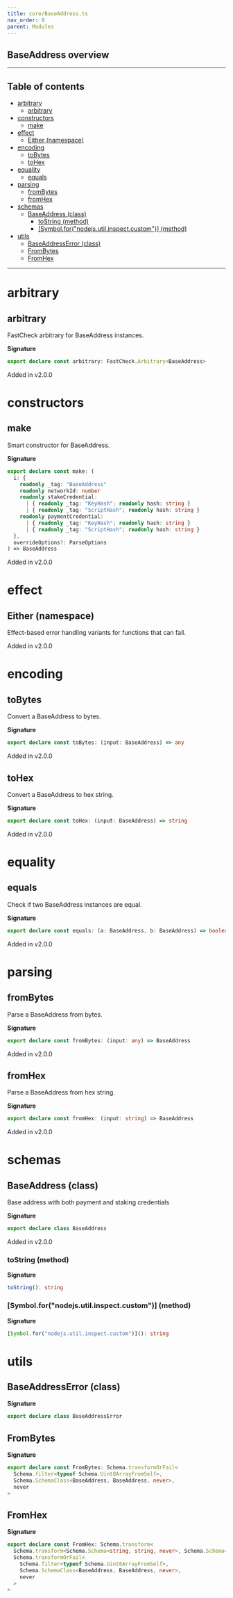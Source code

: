 ```yaml
---
title: core/BaseAddress.ts
nav_order: 9
parent: Modules
---
```


## BaseAddress overview

---

<h2 class="text-delta">Table of contents</h2>

- [arbitrary](#arbitrary)
  - [arbitrary](#arbitrary-1)
- [constructors](#constructors)
  - [make](#make)
- [effect](#effect)
  - [Either (namespace)](#either-namespace)
- [encoding](#encoding)
  - [toBytes](#tobytes)
  - [toHex](#tohex)
- [equality](#equality)
  - [equals](#equals)
- [parsing](#parsing)
  - [fromBytes](#frombytes)
  - [fromHex](#fromhex)
- [schemas](#schemas)
  - [BaseAddress (class)](#baseaddress-class)
    - [toString (method)](#tostring-method)
    - [[Symbol.for("nodejs.util.inspect.custom")] (method)](#symbolfornodejsutilinspectcustom-method)
- [utils](#utils)
  - [BaseAddressError (class)](#baseaddresserror-class)
  - [FromBytes](#frombytes-1)
  - [FromHex](#fromhex-1)

---

# arbitrary

## arbitrary

FastCheck arbitrary for BaseAddress instances.

**Signature**

```ts
export declare const arbitrary: FastCheck.Arbitrary<BaseAddress>
```

Added in v2.0.0

# constructors

## make

Smart constructor for BaseAddress.

**Signature**

```ts
export declare const make: (
  i: {
    readonly _tag: "BaseAddress"
    readonly networkId: number
    readonly stakeCredential:
      | { readonly _tag: "KeyHash"; readonly hash: string }
      | { readonly _tag: "ScriptHash"; readonly hash: string }
    readonly paymentCredential:
      | { readonly _tag: "KeyHash"; readonly hash: string }
      | { readonly _tag: "ScriptHash"; readonly hash: string }
  },
  overrideOptions?: ParseOptions
) => BaseAddress
```

Added in v2.0.0

# effect

## Either (namespace)

Effect-based error handling variants for functions that can fail.

Added in v2.0.0

# encoding

## toBytes

Convert a BaseAddress to bytes.

**Signature**

```ts
export declare const toBytes: (input: BaseAddress) => any
```

Added in v2.0.0

## toHex

Convert a BaseAddress to hex string.

**Signature**

```ts
export declare const toHex: (input: BaseAddress) => string
```

Added in v2.0.0

# equality

## equals

Check if two BaseAddress instances are equal.

**Signature**

```ts
export declare const equals: (a: BaseAddress, b: BaseAddress) => boolean
```

Added in v2.0.0

# parsing

## fromBytes

Parse a BaseAddress from bytes.

**Signature**

```ts
export declare const fromBytes: (input: any) => BaseAddress
```

Added in v2.0.0

## fromHex

Parse a BaseAddress from hex string.

**Signature**

```ts
export declare const fromHex: (input: string) => BaseAddress
```

Added in v2.0.0

# schemas

## BaseAddress (class)

Base address with both payment and staking credentials

**Signature**

```ts
export declare class BaseAddress
```

Added in v2.0.0

### toString (method)

**Signature**

```ts
toString(): string
```

### [Symbol.for("nodejs.util.inspect.custom")] (method)

**Signature**

```ts
[Symbol.for("nodejs.util.inspect.custom")](): string
```

# utils

## BaseAddressError (class)

**Signature**

```ts
export declare class BaseAddressError
```

## FromBytes

**Signature**

```ts
export declare const FromBytes: Schema.transformOrFail<
  Schema.filter<typeof Schema.Uint8ArrayFromSelf>,
  Schema.SchemaClass<BaseAddress, BaseAddress, never>,
  never
>
```

## FromHex

**Signature**

```ts
export declare const FromHex: Schema.transform<
  Schema.transform<Schema.Schema<string, string, never>, Schema.Schema<Uint8Array, Uint8Array, never>>,
  Schema.transformOrFail<
    Schema.filter<typeof Schema.Uint8ArrayFromSelf>,
    Schema.SchemaClass<BaseAddress, BaseAddress, never>,
    never
  >
>
```
